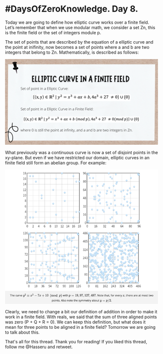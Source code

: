 # #DaysOfZeroKnowledge. Day 8.

Today we are going to define how elliptic curve works over a finite field. Let’s remember that when we use modular math, we consider a set Zn, this is the finite field or the set of integers module p. 

The set of points that are described by the equation of a elliptic curve and the point at inifinity, now becomes a set of points where a and b are two integers that belong to Zn. Mathematically, is described as follows: 

![Elliptic curve in a finite field ](https://raw.githubusercontent.com/hasselalcala/DaysOfZeroKnowledge/main/images/ECC_Zn.png)

What previously was a continuous curve is now a set of disjoint points in the xy-plane. But even if we have restricted our domain, elliptic curves in 
an finite field still form an abelian group. For example: 

![Set of Points of a Elliptic curve in a finite field ](https://raw.githubusercontent.com/hasselalcala/DaysOfZeroKnowledge/main/images/ECC_Zn_Example.png)

Clearly, we need to change a bit our definition of addition in order to make it work in a finite field. With reals, we said that the sum of three aligned points was zero (P + Q + R = 0). We can keep this definition, but what does it mean for three points to be aligned in a finite field? Tomorrow we are going to talk about this. 

That's all for this thread. Thank you for reading! If you liked this thread, follow me @Hasseru and retweet.




